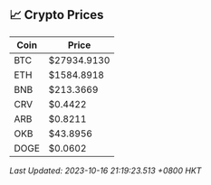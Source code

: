 ## 📈 Crypto Prices

| Coin | Price |
| ---- | ----- |
| BTC | $27934.9130 |
| ETH | $1584.8918 |
| BNB | $213.3669 |
| CRV | $0.4422 |
| ARB | $0.8211 |
| OKB | $43.8956 |
| DOGE | $0.0602 |

_Last Updated: 2023-10-16 21:19:23.513 +0800 HKT_